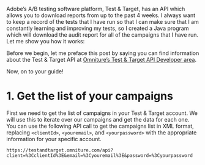 Adobe’s A/B testing software platform, Test & Target, has an API which allows you to download reports from up to the past 4 weeks. I always want to keep a record of the tests that I have run so that I can make sure that I am constantly learning and improving my tests, so I created a Java program which will download the audit report for all of the campaigns that I have run. Let me show you how it works:

Before we begin, let me preface this post by saying you can find information about the Test & Target API at [Omniture’s Test & Target API Developer area](https://developer.omniture.com/en_US/documentation/test-target/c-overview-7).

Now, on to your guide!

# 1. Get the list of your campaigns
First we need to get the list of campaigns in your Test & Target account. We will use this to iterate over our campaigns and get the data for each one. You can use the following API call to get the campaigns list in XML format, replacing `<clientId>`, `<youremail>`, and `<yourpassword>` with the appropriate information for your specific account.

```
https://testandtarget.omniture.com/api?client=%3CclientId%3E&email=%3Cyouremail%3E&password=%3Cyourpassword
```
